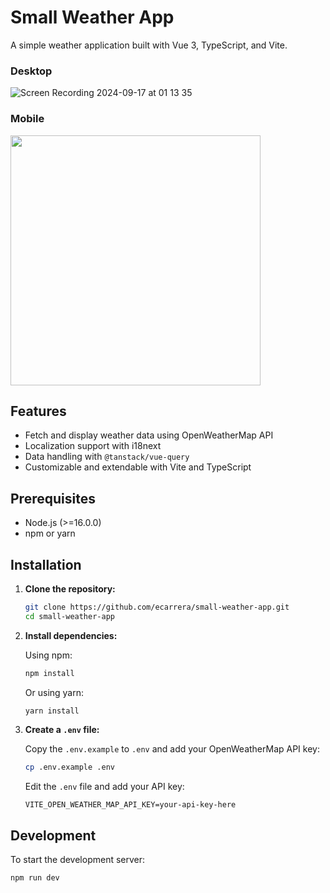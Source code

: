 # Small Weather App

A simple weather application built with Vue 3, TypeScript, and Vite.

### Desktop

![Screen Recording 2024-09-17 at 01 13 35](https://github.com/user-attachments/assets/98ac35b5-7bcd-4914-97ff-342135571a42)

### Mobile

<img src="https://github.com/user-attachments/assets/c461ffd0-d403-4141-9beb-eea41ed0a94b" width="400">

## Features

- Fetch and display weather data using OpenWeatherMap API
- Localization support with i18next
- Data handling with `@tanstack/vue-query`
- Customizable and extendable with Vite and TypeScript

## Prerequisites

- Node.js (>=16.0.0)
- npm or yarn

## Installation

1. **Clone the repository:**

   ```bash
   git clone https://github.com/ecarrera/small-weather-app.git
   cd small-weather-app
   ```

2. **Install dependencies:**

   Using npm:

   ```bash
   npm install
   ```

   Or using yarn:

   ```bash
   yarn install
   ```

3. **Create a `.env` file:**

   Copy the `.env.example` to `.env` and add your OpenWeatherMap API key:

   ```bash
   cp .env.example .env
   ```

   Edit the `.env` file and add your API key:

   ```env
   VITE_OPEN_WEATHER_MAP_API_KEY=your-api-key-here
   ```

## Development

To start the development server:

```bash
npm run dev
```


